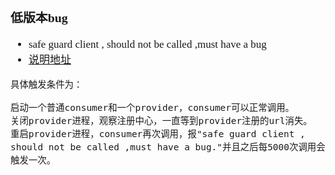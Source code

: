 <span  style="font-family: Simsun,serif; font-size: 17px; ">

### 低版本bug

- safe guard client , should not be called ,must have a bug
- [说明地址](https://github.com/apache/dubbo/pull/6959)
~~~
具体触发条件为：

启动一个普通consumer和一个provider，consumer可以正常调用。
关闭provider进程，观察注册中心，一直等到provider注册的url消失。
重启provider进程，consumer再次调用，报"safe guard client , should not be called ,must have a bug."并且之后每5000次调用会触发一次。
~~~

</span>